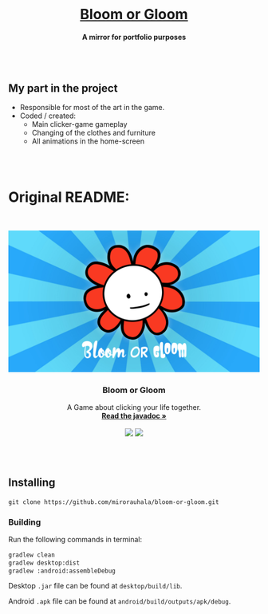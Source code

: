 <br />
<p align="center">

  
  <a href="https://play.google.com/store/apps/details?id=fi.tuni.tamk.tiko.bloomorgloom2&hl=fi&gl=US">
    <h1 align="center">Bloom or Gloom</h1>
  </a>
  <h4 align="center">A mirror for portfolio purposes</h4>

</p>
<br />
<br />

## My part in the project
- Responsible for most of the art in the game.
- Coded / created:
  - Main clicker-game gameplay
  - Changing of the clothes and furniture
  - All animations in the home-screen

<br />
<br />

# Original README:




<br />
<p align="center">
  <a href="https://github.com/mirorauhala/bloom-or-gloom">
    <img src="./.github/logo.jpg" alt="Logo">
  </a>

  <h3 align="center">Bloom or Gloom</h3>

  <p align="center">
    A Game about clicking your life together.
    <br />
    <a href="https://mirorauhala.github.io/bloom-or-gloom"><strong>Read the javadoc »</strong></a>
    <br />
    <br />
    <a href="https://github.com/mirorauhala/bloom-or-gloom/actions/workflows/gradle.yml"><img src="https://github.com/mirorauhala/bloom-or-gloom/actions/workflows/gradle.yml/badge.svg"></a>
    <a href="https://mirorauhala.github.io/bloom-or-gloom"><img src="https://github.com/mirorauhala/bloom-or-gloom/actions/workflows/docs.yml/badge.svg"></a>
  </p>
</p>
<br />
<br />

## Installing

```
git clone https://github.com/mirorauhala/bloom-or-gloom.git
```

### Building

Run the following commands in terminal:

```
gradlew clean
gradlew desktop:dist
gradlew :android:assembleDebug
```

Desktop `.jar` file can be found at `desktop/build/lib`.

Android `.apk` file can be found at `android/build/outputs/apk/debug`.
